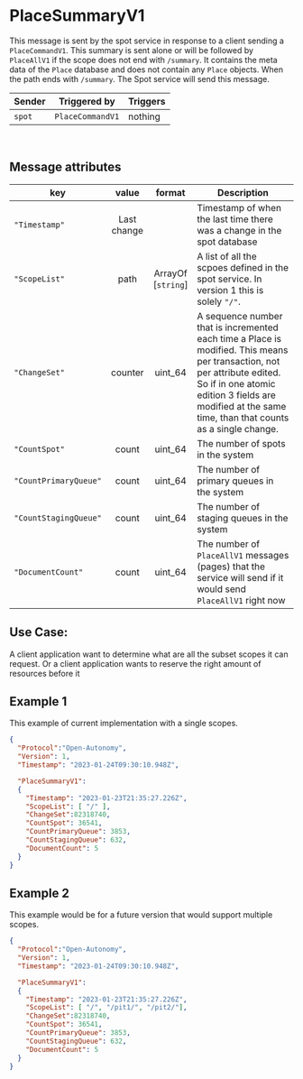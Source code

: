 # PlaceSummaryV1
This message is sent by the spot service in response to a client sending a `PlaceCommandV1`.  This summary is sent alone or will be followed by `PlaceAllV1` if the scope does not end with `/summary`. It contains the meta data of the `Place` database and does not contain any `Place` objects.
When the path ends with `/summary`.  The Spot service will send this message.


|Sender| Triggered by | Triggers|
|---|---|---|
| `spot`| `PlaceCommandV1` | nothing |

<br>

## Message attributes
|key |value |format | Description|
|---|:---:|:---:|---|
|`"Timestamp"`|Last change|| Timestamp of when the last time there was a change in the spot database|
|`"ScopeList"`|path|ArrayOf <br>[`string`]| A list of all the scpoes defined in the spot service.  In version 1 this is solely `"/"`.|
|`"ChangeSet"`| counter| uint_64| A sequence number that is incremented each time a Place is modified.  This means per transaction, not per attribute edited. So if in one atomic edition 3 fields are modified at the same time, than that counts as a single change. |
|`"CountSpot"`| count | uint_64| The number of spots in the system|
|`"CountPrimaryQueue"`| count | uint_64| The number of primary queues in the system|
|`"CountStagingQueue"`| count | uint_64| The number of staging queues in the system|
|`"DocumentCount"`| count| uint_64| The number of `PlaceAllV1` messages (pages) that the service will send if it would send `PlaceAllV1` right now|


## Use Case:
A client application want to determine what are all the subset scopes it can request.  Or a client application wants to reserve the right amount of resources before it


## Example 1
This example of current implementation with a single scopes.
```json
{
  "Protocol":"Open-Autonomy",
  "Version": 1,
  "Timestamp": "2023-01-24T09:30:10.948Z",

  "PlaceSummaryV1":
  {
    "Timestamp": "2023-01-23T21:35:27.226Z",
    "ScopeList": [ "/" ],
    "ChangeSet":82318740,
    "CountSpot": 36541,
    "CountPrimaryQueue": 3853,
    "CountStagingQueue": 632,
    "DocumentCount": 5
  }
}
```



## Example 2
This example would be for a future version that would support multiple scopes.
```json
{
  "Protocol":"Open-Autonomy",
  "Version": 1,
  "Timestamp": "2023-01-24T09:30:10.948Z",

  "PlaceSummaryV1":
  {
    "Timestamp": "2023-01-23T21:35:27.226Z",
    "ScopeList": [ "/", "/pit1/", "/pit2/"],
    "ChangeSet":82318740,
    "CountSpot": 36541,
    "CountPrimaryQueue": 3853,
    "CountStagingQueue": 632,
    "DocumentCount": 5
  }
}
```
